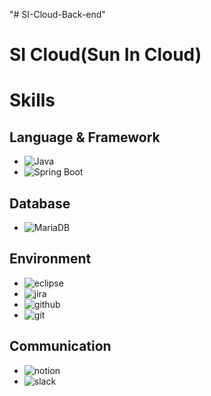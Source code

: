 "# SI-Cloud-Back-end" 
# SI Cloud(Sun In Cloud)

# Skills
## Language & Framework
* <img alt="Java" src ="https://img.shields.io/badge/Java-007396.svg?&style=for-the-badge&logo=Java&logoColor=white"/>
* <img alt="Spring Boot" src ="https://img.shields.io/badge/spring%20boot-6DB33F.svg?&style=for-the-badge&logo=springboot&logoColor=white"/>
## Database
* <img alt="MariaDB" src ="https://img.shields.io/badge/MariaDB-003545.svg?&style=for-the-badge&logo=mariadb&logoColor=white"/>
## Environment
* <img alt="eclipse" src ="https://img.shields.io/badge/Eclipse-525C86.svg?&style=for-the-badge&logo=eclipseide&logoColor=white"/>
* <img alt="jira" src ="https://img.shields.io/badge/jira-0052CC.svg?&style=for-the-badge&logo=jira&logoColor=white"/>
* <img alt="github" src ="https://img.shields.io/badge/github-181717.svg?&style=for-the-badge&logo=github&logoColor=white"/>
* <img alt="git" src ="https://img.shields.io/badge/git-F05032.svg?&style=for-the-badge&logo=git&logoColor=white"/>
## Communication
* <img alt="notion" src ="https://img.shields.io/badge/notion-000000.svg?&style=for-the-badge&logo=notion&logoColor=white"/>
* <img alt="slack" src ="https://img.shields.io/badge/slack-4A154B.svg?&style=for-the-badge&logo=slack&logoColor=white"/>
<!-- * <img alt="" src =""/> -->
